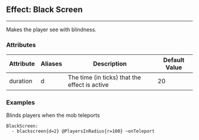 ## Effect: Black Screen
----
Makes the player see with blindness.

### Attributes

| Attribute | Aliases |	Description | Default Value |
|--|--|--|--|
|duration|d|The time (in ticks) that the effect is active|20|

### Examples

Blinds players when the mob teleports

    BlackScreen:
      - blackscreen{d=2} @PlayersInRadius{r=100} ~onTeleport